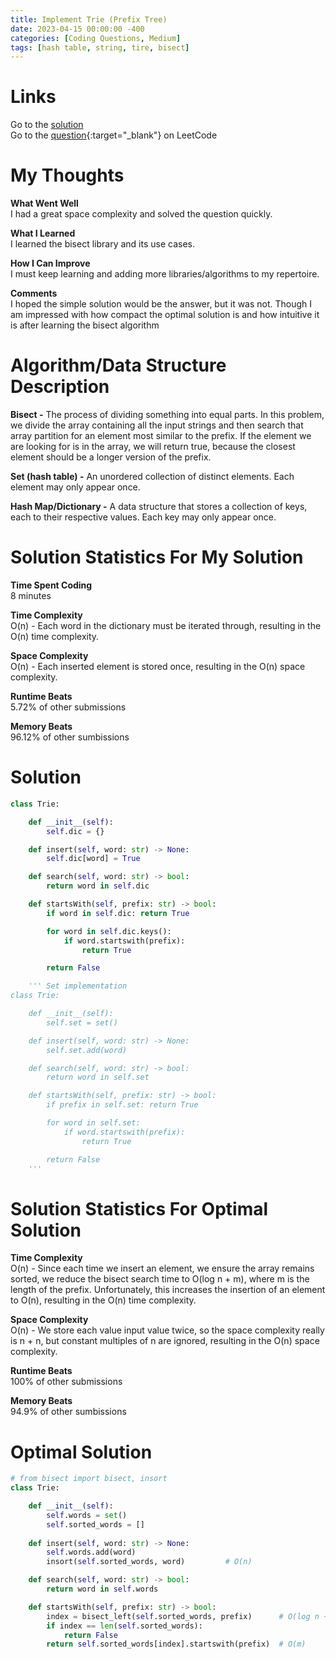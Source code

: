 ```yaml
---
title: Implement Trie (Prefix Tree)
date: 2023-04-15 00:00:00 -400
categories: [Coding Questions, Medium]
tags: [hash table, string, tire, bisect]
---
```


# Links  

Go to the [solution](#optimal-solution)  
Go to the [question](https://leetcode.com/problems/implement-trie-prefix-tree/){:target="_blank"} on LeetCode  

# My Thoughts  

**What Went Well**  
I had a great space complexity and solved the question quickly.

**What I Learned**  
I learned the bisect library and its use cases.

**How I Can Improve**  
I must keep learning and adding more libraries/algorithms to my repertoire.

**Comments**  
I hoped the simple solution would be the answer, but it was not.
Though I am impressed with how compact the optimal solution is and how intuitive it is after learning the bisect algorithm

# Algorithm/Data Structure Description

**Bisect -** The process of dividing something into equal parts. 
In this problem, we divide the array containing all the input strings and then search that array partition for an element most similar to the prefix. 
If the element we are looking for is in the array, we will return true, because the closest element should be a longer version of the prefix.

**Set (hash table) -** An unordered collection of distinct elements. Each element may only appear once.

**Hash Map/Dictionary -** A data structure that stores a collection of keys, each to their respective values. 
Each key may only appear once. 

# Solution Statistics For My Solution

**Time Spent Coding**  
8 minutes

**Time Complexity**  
O(n) - Each word in the dictionary must be iterated through, resulting in the O(n) time complexity.

**Space Complexity**  
O(n) - Each inserted element is stored once, resulting in the O(n) space complexity.

**Runtime Beats**  
5.72% of other submissions  

**Memory Beats**  
96.12% of other sumbissions  

# Solution  

```python
class Trie:

    def __init__(self):
        self.dic = {}

    def insert(self, word: str) -> None:
        self.dic[word] = True

    def search(self, word: str) -> bool:
        return word in self.dic

    def startsWith(self, prefix: str) -> bool:
        if word in self.dic: return True

        for word in self.dic.keys():
            if word.startswith(prefix):
                return True

        return False

    ''' Set implementation
class Trie:

    def __init__(self):
        self.set = set()

    def insert(self, word: str) -> None:
        self.set.add(word)

    def search(self, word: str) -> bool:
        return word in self.set

    def startsWith(self, prefix: str) -> bool:
        if prefix in self.set: return True

        for word in self.set:
            if word.startswith(prefix):
                return True

        return False
    '''
```

# Solution Statistics For Optimal Solution

**Time Complexity**  
O(n) - Since each time we insert an element, we ensure the array remains sorted, we reduce the bisect search time to O(log n + m), where m is the length of the prefix. Unfortunately, this increases the insertion of an element to O(n), resulting in the O(n) time complexity.

**Space Complexity**  
O(n) - We store each value input value twice, so the space complexity really is n + n, but constant multiples of n are ignored, resulting in the O(n) space complexity.

**Runtime Beats**  
100% of other submissions  

**Memory Beats**  
94.9% of other sumbissions  

# Optimal Solution  

```python
# from bisect import bisect, insort
class Trie:

    def __init__(self):
        self.words = set()
        self.sorted_words = []
        
    def insert(self, word: str) -> None:
        self.words.add(word)
        insort(self.sorted_words, word)         # O(n)

    def search(self, word: str) -> bool:
        return word in self.words

    def startsWith(self, prefix: str) -> bool:
        index = bisect_left(self.sorted_words, prefix)      # O(log n + m)
        if index == len(self.sorted_words):
            return False
        return self.sorted_words[index].startswith(prefix)  # O(m)
```
